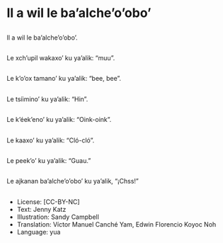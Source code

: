 # Il a wil le ba’alche’o’obo’

##
Il a wil le ba’alche’o’obo’.

##
Le xch’upil wakaxo’ ku ya’alik: “muu”.

##
Le k’o’ox tamano’ ku ya’alik: “bee, bee”.

##
Le tsíimino’ ku ya’alik: “Hin”.

##
Le k’éek’eno’ ku ya’alik: “Oink-oink”.

##
Le kaaxo’ ku ya’alik: “Cló-cló”.

##
Le peek’o’ ku ya’alik: “Guau.”

##
Le ajkanan ba’alche’o’obo’ ku ya’alik, “¡Chss!”

##
* License: [CC-BY-NC]
* Text: Jenny Katz
* Illustration: Sandy Campbell
* Translation: Víctor Manuel Canché Yam, Edwin Florencio Koyoc Noh
* Language: yua
